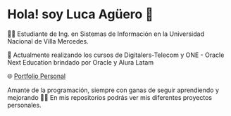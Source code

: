 # Hola! soy Luca Agüero 👋 

👨‍💻 Estudiante de Ing. en Sistemas de Información en la Universidad Nacional de Villa Mercedes.

🚀 Actualmente realizando los cursos de Digitalers-Telecom y ONE - Oracle Next Education brindado por Oracle y Alura Latam

🌐 [Portfolio Personal](https://agueroluca.com.ar/)

Amante de la programación, siempre con ganas de seguir aprendiendo y mejorando 🙌💪
En mis repositorios podrás ver mis diferentes proyectos personales.



<!---
luca3212/luca3212 is a ✨ special ✨ repository because its `README.md` (this file) appears on your GitHub profile.
You can click the Preview link to take a look at your changes.
--->

